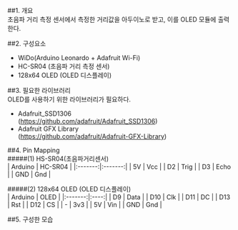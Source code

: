 ##1. 개요  
초음파 거리 측정 센서에서 측정한 거리값을 아두이노로 받고, 이를 OLED 모듈에 출력한다.  

##2. 구성요소  
- WiDo(Arduino Leonardo + Adafruit Wi-Fi)  
- HC-SR04 (초음파 거리 측정 센서)  
- 128x64 OLED (OLED 디스플레이)  

##3. 필요한 라이브러리  
OLED를 사용하기 위한 라이브러리가 필요하다.  
- Adafruit_SSD1306  
  (https://github.com/adafruit/Adafruit_SSD1306)  
- Adafruit GFX Library  
  (https://github.com/adafruit/Adafruit-GFX-Library)  

##4. Pin Mapping  
#####(1) HS-SR04(초음파거리센서)  
| Arduino | HC-SR04 |
|:-------:|:-------:|
| 5V      | Vcc     |
| D2      | Trig    |
| D3      | Echo    |
| GND     | Gnd     |

#####(2) 128x64 OLED (OLED 디스플레이)  
| Arduino | OLED |
|:-------:|:----:|
| D9      | Data |
| D10     | Clk  |
| D11     | DC   |
| D13     | Rst  |
| D12     | CS   |
| -       | 3v3  |
| 5V      | Vin  |
| GND     | Gnd  |

##5. 구성한 모습  
